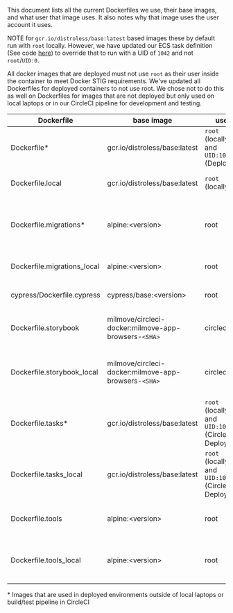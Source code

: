This document lists all the current Dockerfiles we use, their base images, and what user that image uses. It also notes why that image uses the user account it uses.

NOTE for `gcr.io/distroless/base:latest` based images these by default run with `root` locally. However, we have updated our ECS task definition (See code [here](https://github.com/transcom/mymove/blob/master/cmd/ecs-deploy/task_def.go#L581)) to override that to run with a UID of `1042` and not `root`/`UID:0`.

All docker images that are deployed must not use `root` as their user inside the container to meet Docker STIG requirements. We've updated all Dockerfiles for deployed containers to not use root. We chose not to do this as well on Dockerfiles for images that are not deployed but only used on local laptops or in our CircleCI pipeline for development and testing.

| Dockerfile    | base image  | user | Where it's used |
| ------------- |-------------| -----| --------------- |
| Dockerfile* | gcr.io/distroless/base:latest | `root` (locally) and `UID:1042` (Deployed) | When running the application when deployed |
| Dockerfile.local | gcr.io/distroless/base:latest | `root` (locally) | When running the application locally only |
| Dockerfile.migrations* | alpine:\<version\> | root | Running migrations when deploying the app, staging, experimental, and production |
| Dockerfile.migrations_local | alpine:\<version\> | root | Running migrations locally only |
| cypress/Dockerfile.cypress | cypress/base:\<version\> | root | Running cypress tests locally and in CircleCI only |
| Dockerfile.storybook | milmove/circleci-docker:milmove-app-browsers-`<SHA>` | circleci | Used when running storybook tests in CircleCI only |
| Dockerfile.storybook_local | milmove/circleci-docker:milmove-app-browsers-`<SHA>` | circleci | Used when running `make storybook_tests` or `make storybook_docker` locally only |
| Dockerfile.tasks* | gcr.io/distroless/base:latest | `root` (locally) and `UID:1042` (CircleCI / Deployed) | ECS Scheduled Tasks |
| Dockerfile.tasks_local | gcr.io/distroless/base:latest | `root` (locally) and `UID:1042` (CircleCI / Deployed) | ECS Scheduled Tasks local only |
| Dockerfile.tools | alpine:\<version\> | root | Container for tools used in e2e testing on CircleCI |
| Dockerfile.tools_local | alpine:\<version\> | root | Container for tools used in e2e testing on CircleCI local only |

\* Images that are used in deployed environments outside of local laptops or build/test pipeline in CircleCI